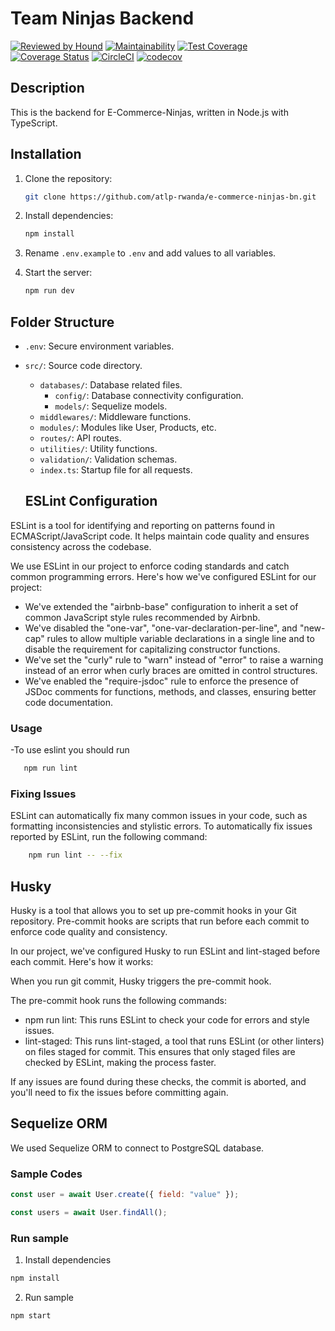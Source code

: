 # Team Ninjas Backend

[![Reviewed by Hound](https://img.shields.io/badge/Reviewed_by-Hound-8E64B0.svg)](https://houndci.com)
[![Maintainability](https://api.codeclimate.com/v1/badges/839fc3fa18d25362cd8b/maintainability)](https://codeclimate.com/github/atlp-rwanda/e-commerce-ninjas-bn/maintainability)
[![Test Coverage](https://api.codeclimate.com/v1/badges/839fc3fa18d25362cd8b/test_coverage)](https://codeclimate.com/github/atlp-rwanda/e-commerce-ninjas-bn/test_coverage)
[![Coverage Status](https://coveralls.io/repos/github/atlp-rwanda/e-commerce-ninjas-bn/badge.svg)](https://coveralls.io/github/atlp-rwanda/e-commerce-ninjas-bn)
[![CircleCI](https://dl.circleci.com/status-badge/img/gh/atlp-rwanda/e-commerce-ninjas-bn/tree/develop.svg?style=svg)](https://dl.circleci.com/status-badge/redirect/gh/atlp-rwanda/e-commerce-ninjas-bn/tree/develop)
[![codecov](https://codecov.io/gh/atlp-rwanda/e-commerce-ninjas-bn/graph/badge.svg?token=6ZWudFPM1S)](https://codecov.io/gh/atlp-rwanda/e-commerce-ninjas-bn)

## Description

This is the backend for E-Commerce-Ninjas, written in Node.js with TypeScript.

## Installation

1. Clone the repository:

   ```sh
   git clone https://github.com/atlp-rwanda/e-commerce-ninjas-bn.git
   ```

2. Install dependencies:

   ```sh
   npm install
   ```

3. Rename `.env.example` to `.env` and add values to all variables.

4. Start the server:
   ```sh
   npm run dev
   ```

## Folder Structure

- `.env`: Secure environment variables.
- `src/`: Source code directory.

  - `databases/`: Database related files.
    - `config/`: Database connectivity configuration.
    - `models/`: Sequelize models.
  - `middlewares/`: Middleware functions.
  - `modules/`: Modules like User, Products, etc.
  - `routes/`: API routes.
  - `utilities/`: Utility functions.
  - `validation/`: Validation schemas.
  - `index.ts`: Startup file for all requests.

  ## ESLint Configuration

ESLint is a tool for identifying and reporting on patterns found in ECMAScript/JavaScript code. It helps maintain code quality and ensures consistency across the codebase.

We use ESLint in our project to enforce coding standards and catch common programming errors. Here's how we've configured ESLint for our project:

- We've extended the "airbnb-base" configuration to inherit a set of common JavaScript style rules recommended by Airbnb.
- We've disabled the "one-var", "one-var-declaration-per-line", and "new-cap" rules to allow multiple variable declarations in a single line and to disable the requirement for capitalizing constructor functions.
- We've set the "curly" rule to "warn" instead of "error" to raise a warning instead of an error when curly braces are omitted in control structures.
- We've enabled the "require-jsdoc" rule to enforce the presence of JSDoc comments for functions, methods, and classes, ensuring better code documentation.

### Usage

-To use eslint you should run

```bash
   npm run lint
```

### Fixing Issues

ESLint can automatically fix many common issues in your code, such as formatting inconsistencies and stylistic errors. To automatically fix issues reported by ESLint, run the following command:

```bash
    npm run lint -- --fix
```

## Husky

Husky is a tool that allows you to set up pre-commit hooks in your Git repository. Pre-commit hooks are scripts that run before each commit to enforce code quality and consistency.

In our project, we've configured Husky to run ESLint and lint-staged before each commit. Here's how it works:

When you run git commit, Husky triggers the pre-commit hook.

The pre-commit hook runs the following commands:

- npm run lint: This runs ESLint to check your code for errors and style issues.
- lint-staged: This runs lint-staged, a tool that runs ESLint (or other linters) on files staged for commit. This ensures that only staged files are checked by ESLint, making the process faster.

If any issues are found during these checks, the commit is aborted, and you'll need to fix the issues before committing again.

## Sequelize ORM

We used Sequelize ORM to connect to PostgreSQL database.

### Sample Codes

```javascript
const user = await User.create({ field: "value" });
```

```javascript
const users = await User.findAll();
```

### Run sample

1. Install dependencies

```bash
npm install
```

2. Run sample

```bash
npm start
```
